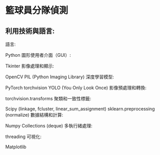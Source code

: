 # 籃球員分隊偵測

## 利用技術與語言:
語言:

Python
圖形使用者介面（GUI）:

Tkinter
影像處理和顯示:

OpenCV
PIL (Python Imaging Library)
深度學習模型:

PyTorch
torchvision
YOLO (You Only Look Once)
影像預處理和轉換:

torchvision.transforms
聚類和一致性標籤:

Scipy (linkage, fcluster, linear_sum_assignment)
sklearn.preprocessing (normalize)
數據結構和計算:

Numpy
Collections (deque)
多執行緒處理:

threading
可視化:

Matplotlib
